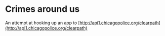 # Crimes around us

An attempt at hooking up an app to [http://api1.chicagopolice.org/clearpath](http://api1.chicagopolice.org/clearpath)
